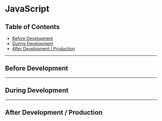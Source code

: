 # JavaScript

## Table of Contents
* [Before Development](#before-development)
* [During Development](#during-development)
* [After Development / Production](#after-development-production)

---

## Before Development

---

## During Development

---

## After Development / Production
